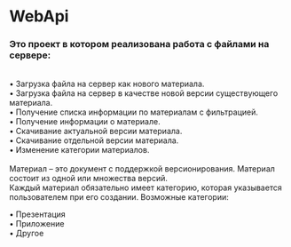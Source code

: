 # WebApi

<h3>Это проект в котором реализована работа с файлами на сервере: </h3><br>
    • Загрузка файла на сервер как нового материала.<br>
    • Загрузка файла на сервер в качестве новой версии существующего материала.<br>
    • Получение списка информации по материалам с фильтрацией.<br>
    • Получение информации о материале.<br>
    • Скачивание актуальной версии материала.<br>
    • Скачивание отдельной версии материала.<br>
    • Изменение категории материалов.<br>
    <br>
Материал – это документ с поддержкой версионирования. Материал состоит из одной или множества версий. <br>
Каждый материал обязательно имеет категорию, которая указывается пользователем при его создании. Возможные категории:<p>
    • Презентация<br>
    • Приложение<br>
    • Другое<br>
